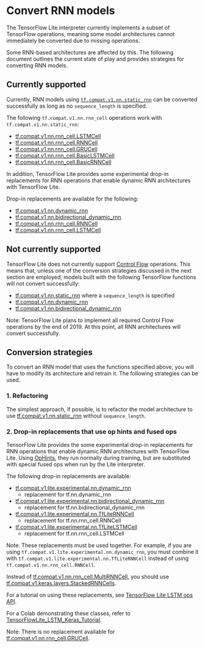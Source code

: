 # Convert RNN models

The TensorFlow Lite interpreter currently implements a subset of TensorFlow
operations, meaning some model architectures cannot immediately be converted due
to missing operations.

Some RNN-based architectures are affected by this. The following document
outlines the current state of play and provides strategies for converting RNN
models.

## Currently supported

Currently, RNN models using
[`tf.compat.v1.nn.static_rnn`](https://www.tensorflow.org/api_docs/python/tf/nn/static_rnn)
can be converted successfully as long as no `sequence_length` is specified.

The following `tf.compat.v1.nn.rnn_cell` operations work with
`tf.compat.v1.nn.static_rnn`:

*   [tf.compat.v1.nn.rnn_cell.LSTMCell](https://www.tensorflow.org/api_docs/python/tf/nn/rnn_cell/LSTMCell)
*   [tf.compat.v1.nn.rnn_cell.RNNCell](https://www.tensorflow.org/api_docs/python/tf/nn/rnn_cell/RNNCell)
*   [tf.compat.v1.nn.rnn_cell.GRUCell](https://www.tensorflow.org/api_docs/python/tf/nn/rnn_cell/GRUCell)
*   [tf.compat.v1.nn.rnn_cell.BasicLSTMCell](https://www.tensorflow.org/api_docs/python/tf/nn/rnn_cell/BasicLSTMCell)
*   [tf.compat.v1.nn.rnn_cell.BasicRNNCell](https://www.tensorflow.org/api_docs/python/tf/nn/rnn_cell/BasicRNNCell)

In addition, TensorFlow Lite provides some experimental drop-in replacements for
RNN operations that enable dynamic RNN architectures with TensorFlow Lite.

Drop-in replacements are available for the following:

*   [tf.compat.v1.nn.dynamic_rnn](https://www.tensorflow.org/api_docs/python/tf/nn/dynamic_rnn)
*   [tf.compat.v1.nn.bidirectional_dynamic_rnn](https://www.tensorflow.org/api_docs/python/tf/nn/bidirectional_dynamic_rnn)
*   [tf.compat.v1.nn.rnn_cell.RNNCell](https://www.tensorflow.org/api_docs/python/tf/nn/rnn_cell/RNNCell)
*   [tf.compat.v1.nn.rnn_cell.LSTMCell](https://www.tensorflow.org/api_docs/python/tf/nn/rnn_cell/LSTMCell)

## Not currently supported

TensorFlow Lite does not currently support
[Control Flow](https://www.tensorflow.org/api_docs/cc/group/control-flow-ops)
operations. This means that, unless one of the conversion strategies discussed
in the next section are employed, models built with the following TensorFlow
functions will not convert successfully:

*   [tf.compat.v1.nn.static_rnn](https://www.tensorflow.org/api_docs/python/tf/nn/static_rnn)
    where a `sequence_length` is specified
*   [tf.compat.v1.nn.dynamic_rnn](https://www.tensorflow.org/api_docs/python/tf/nn/dynamic_rnn)
*   [tf.compat.v1.nn.bidirectional_dynamic_rnn](https://www.tensorflow.org/api_docs/python/tf/nn/bidirectional_dynamic_rnn)

Note: TensorFlow Lite plans to implement all required Control Flow operations by
the end of 2019. At this point, all RNN architectures will convert successfully.

## Conversion strategies

To convert an RNN model that uses the functions specified above, you will have
to modify its architecture and retrain it. The following strategies can be used.

### 1. Refactoring

The simplest approach, if possible, is to refactor the model architecture to use
[tf.compat.v1.nn.static_rnn](https://www.tensorflow.org/api_docs/python/tf/nn/static_rnn)
without `sequence_length`.

### 2. Drop-in replacements that use op hints and fused ops

TensorFlow Lite provides the some experimental drop-in replacements for RNN
operations that enable dynamic RNN architectures with TensorFlow Lite. Using
[OpHints](https://www.tensorflow.org/lite/guide/ops_custom#converting_tensorflow_models_to_convert_graphs),
they run normally during training, but are substituted with special fused ops
when run by the Lite interpreter.

The following drop-in replacements are available:

*   [tf.compat.v1.lite.experimental.nn.dynamic_rnn](https://github.com/tensorflow/tensorflow/blob/master/tensorflow/lite/experimental/examples/lstm/rnn.py#L41)
    *   replacement for tf.nn.dynamic_rnn
*   [tf.compat.v1.lite.experimental.nn.bidirectional_dynamic_rnn](https://github.com/tensorflow/tensorflow/blob/master/tensorflow/lite/experimental/examples/lstm/rnn.py#L279)
    *   replacement for tf.nn.bidirectional_dynamic_rnn
*   [tf.compat.v1.lite.experimental.nn.TfLiteRNNCell](https://github.com/tensorflow/tensorflow/blob/master/tensorflow/lite/experimental/examples/lstm/rnn_cell.py#L39)
    *   replacement for tf.nn.rnn_cell.RNNCell
*   [tf.compat.v1.lite.experimental.nn.TfLiteLSTMCell](https://github.com/tensorflow/tensorflow/blob/master/tensorflow/lite/experimental/examples/lstm/rnn_cell.py#L159)
    *   replacement for tf.nn.rnn_cell.LSTMCell

Note: These replacements must be used together. For example, if you are using
`tf.compat.v1.lite.experimental.nn.dynamic_rnn`, you must combine it with
`tf.compat.v1.lite.experimental.nn.TfLiteRNNCell` instead of using
`tf.compat.v1.nn.rnn_cell.RNNCell`.

Instead of
[tf.compat.v1.nn.rnn_cell.MultiRNNCell](https://www.tensorflow.org/api_docs/python/tf/nn/rnn_cell/MultiRNNCell),
you should use
[tf.compat.v1.keras.layers.StackedRNNCells](https://www.tensorflow.org/api_docs/python/tf/keras/layers/StackedRNNCells).

For a tutorial on using these replacements, see
[TensorFlow Lite LSTM ops API](https://github.com/tensorflow/tensorflow/blob/master/tensorflow/lite/experimental/examples/lstm/g3doc/README.md).

For a Colab demonstrating these classes, refer to
[TensorFlowLite_LSTM_Keras_Tutorial](https://github.com/tensorflow/tensorflow/blob/master/tensorflow/lite/experimental/examples/lstm/TensorFlowLite_LSTM_Keras_Tutorial.ipynb).

Note: There is no replacement available for
[tf.compat.v1.nn.rnn_cell.GRUCell](https://www.tensorflow.org/api_docs/python/tf/nn/rnn_cell/GRUCell).
